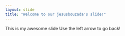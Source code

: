 ```yaml
---
layout: slide
title: "Welcome to our jesusbouzada's slide!"
---
```

This is my awesome slide
Use the left arrow to go back!